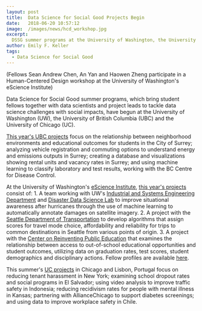 ```yaml
---
layout: post
title:  Data Science for Social Good Projects Begin
date:   2018-06-20 10:57:12
image:  /images/news/hcd_workshop.jpg
excerpt:
  DSSG summer programs at the University of Washington, the University of British Columbia and the University of Chicago bring student fellows together with project leads and data scientists to tackle data science challenges
author: Emily F. Keller
tags:
  - Data Science for Social Good
---
```

(Fellows Sean Andrew Chen, An Yan and Haowen Zheng participate in a Human-Centered Design workshop at the University of Washington's eScience Institute)

Data Science for Social Good summer programs, which bring student fellows together with data scientists and project leads to tackle data science challenges with social impacts, have begun at the University of Washington (UW), the University of British Columbia (UBC) and the University of Chicago (UC).

[This year's UBC projects](https://dsi.ubc.ca/data-science-social-good) focus on the relationship between neighborhood environments and educational outcomes for students in the City of Surrey; analyzing vehicle registration and commuting options to understand energy and emissions outputs in Surrey; creating a database and visualizations showing rental units and vacancy rates in Surrey; and using machine learning to classify laboratory and test results, working with the BC Centre for Disease Control. 

At the University of Washington's [eScience Institute](http://escience.washington.edu/), [this year's projects](http://escience.washington.edu/2018-data-science-for-social-good-projects/) consist of: 1. A team working with UW's [Industrial and Systems Engineering Department](https://ise.washington.edu/) and [Disaster Data Science Lab](https://www.ddslab.info/) to improve situational awareness after hurricanes through the use of machine learning to automatically annotate damages on satellite imagery. 2. A project with the [Seattle Department of Transportation](https://www.seattle.gov/transportation/) to develop algorithms that assign scores for travel mode choice, affordability and reliability for trips to common destinations in Seattle from various points of origin. 3. A project with the [Center on Reinventing Public Education](https://www.crpe.org/) that examines the relationship between access to out-of-school educational opportunities and student outcomes, utilizing data on graduation rates, test scores, student demographics and disciplinary actions. Fellow profiles are available [here](http://escience.washington.edu/dssg/data-science-for-social-good-fellows-summer-2018/).

This summer's [UC projects](https://dssg.uchicago.edu/projects/) in Chicago and Lisbon, Portugal focus on reducing tenant harassment in New York; examining school dropout rates and social programs in El Salvador; using video analysis to improve traffic safety in Indonesia; reducing recidivism rates for people with mental illness in Kansas; partnering with AllianceChicago to support diabetes screenings; and using data to improve workplace safety in Chile.